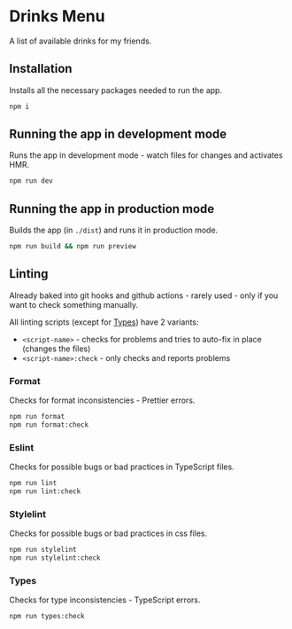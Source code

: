 # Drinks Menu

A list of available drinks for my friends.

## Installation

Installs all the necessary packages needed to run the app.

```bash
npm i
```

## Running the app in development mode

Runs the app in development mode - watch files for changes and activates HMR.

```bash
npm run dev
```

## Running the app in production mode

Builds the app (in `./dist`) and runs it in production mode.

```bash
npm run build && npm run preview
```

## Linting

Already baked into git hooks and github actions - rarely used - only if you want to check something manually.

All linting scripts (except for [Types](#types)) have 2 variants:

- `<script-name>` - checks for problems and tries to auto-fix in place (changes the files)
- `<script-name>:check` - only checks and reports problems

### Format

Checks for format inconsistencies - Prettier errors.

```bash
npm run format
npm run format:check
```

### Eslint

Checks for possible bugs or bad practices in TypeScript files.

```bash
npm run lint
npm run lint:check
```

### Stylelint

Checks for possible bugs or bad practices in css files.

```bash
npm run stylelint
npm run stylelint:check
```

### Types

Checks for type inconsistencies - TypeScript errors.

```bash
npm run types:check
```

